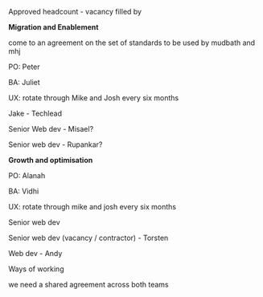 Approved headcount - vacancy filled by

**Migration and Enablement**

come to an agreement on the set of standards to be used by mudbath and mhj

PO: Peter

BA: Juliet

UX: rotate through Mike and Josh every six months

Jake - Techlead

Senior Web dev - Misael?

Senior web dev - Rupankar?

**Growth and optimisation**

PO: Alanah

BA: Vidhi

UX: rotate through mike and josh every six months

Senior web dev

Senior web dev (vacancy / contractor) - Torsten

Web dev - Andy

Ways of working

we need a shared agreement across both teams